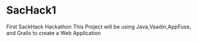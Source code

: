 # SacHack1
 First SackHack Hackathon
This Project will be using Java,Vaadin,AppFuse, and Grails to create a Web Application
